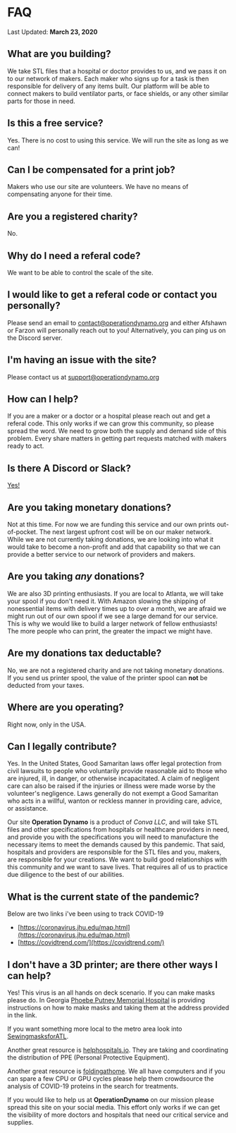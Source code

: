 # FAQ

Last Updated: **March 23, 2020**

## What are you building?
We take STL files that a hospital or doctor provides to us, and we pass it on to our network of makers. Each maker who signs up for a task is then responsible for delivery of any items built. Our platform will be able to connect makers to build ventilator parts, or face shields, or any other similar parts for those in need.

## Is this a free service?
Yes. There is no cost to using this service. We will run the site as long as we can!

## Can I be compensated for a print job?
Makers who use our site are volunteers. We have no means of compensating anyone for their time.

## Are you a registered charity?
No.

## Why do I need a referal code?
We want to be able to control the scale of the site.

## I would like to get a referal code or contact you personally?
Please send an email to [contact@operationdynamo.org](mailto:contact@operationdynamo.org) and either Afshawn or Farzon will personally reach out to you! Alternatively, you can ping us on the Discord server.

## I'm having an issue with the site?
Please contact us at [support@operationdynamo.org](mailto:support@operationdynamo.org)

## How can I help?
If you are a maker or a doctor or a hospital please reach out and get a referal code. This only works if we can grow this community, so please spread the word. We need to grow both the supply and demand side of this problem. Every share matters in getting part requests matched with makers ready to act.  

## Is there A Discord or Slack?
[Yes!](https://discord.gg/j8jmQsx)

## Are you taking monetary donations?
Not at this time. For now we are funding this service and our own prints out-of-pocket. The next largest upfront cost will be on our maker network. While we are not currently taking donations, we are looking into what it would take to become a non-profit and add that capability so that we can provide a better service to our network of providers and makers. 

## Are you taking *any* donations?
We are also 3D printing enthusiasts. If you are local to Atlanta, we will take your spool if you don't need it. With Amazon slowing the shipping of nonessential items with delivery times up to over a month, we are afraid we might run out of our own spool if we see a large demand for our service. This is why we would like to build a larger network of fellow enthusiasts! The more people who can print, the greater the impact we might have. 

## Are my donations tax deductable?
No, we are not a registered charity and are not taking monetary donations. If you send us printer spool, the value of the printer spool can **not** be deducted from your taxes.

## Where are you operating?
Right now, only in the USA.

## Can I legally contribute?
Yes. In the United States, Good Samaritan laws offer legal protection from civil lawsuits to people who voluntarily provide reasonable aid to those who are injured, ill, in danger, or otherwise incapacitated. A claim of negligent care can also be raised if the injuries or illness were made worse by the volunteer's negligence. Laws generally do not exempt a Good Samaritan who acts in a willful, wanton or reckless manner in providing care, advice, or assistance.

Our site **Operation Dynamo** is a product of <i>Conva LLC</i>, and will take STL files and other specifications from hospitals or healthcare providers in need, and provide you with the specifications you will need to manufacture the necessary items to meet the demands caused by this pandemic. That said, hospitals and providers are responsible for the STL files and you, makers, are responsible for your creations. We want to build good relationships with this community and we want to save lives. That requires all of us to practice due diligence to the best of our abilities.

## What is the current state of the pandemic?
Below are two links i've been using to track COVID-19
- [https://coronavirus.jhu.edu/map.html](https://coronavirus.jhu.edu/map.html)
- [https://covidtrend.com/](https://covidtrend.com/)

## I don't have a 3D printer; are there other ways I can help?
Yes! This virus is an all hands on deck scenario. If you can make masks please do. In Georgia [Phoebe Putney Memorial Hospital]( 
https://www.phoebehealth.com/patients-and-visitors/coronavirus/mask-production?fbclid=IwAR1TcRTYEpWqDn3OGvQ3HMGCMQ0C1FAltie5G9vKzmbTQlxixxWvPHaJuys) is providing instructions on how to make masks and taking them at the address provided in the link.

If you want something more local to the metro area look into [SewingmasksforATL](https://www.sewingmasksforatlantahospitals.com/).

Another great resource is [helphospitals.io](http://helphospitals.io/). They are taking and coordinating the distribution of PPE (Personal Protective Equipment).

Another great resource is [foldingathome](https://foldingathome.org/covid19/). We all have computers and if you can spare a few CPU or GPU cycles please help them crowdsource the analysis of COVID-19 proteins in the search for treatments.

If you would like to help us at **OperationDynamo** on our mission please spread this site on your social media. This effort only works if we can get the visibility of more doctors and hospitals that need our critical service and supplies.
